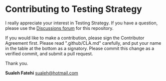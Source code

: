 # Contributing to Testing Strategy

I really appreciate your interest in Testing Strategy. If you have a question, please use the [Discussions forum](https://github.com/sualeh/creditcardnumber/discussions) for this repository.

If you would like to make a contribution, please sign the Contributor Agreement first. Please read ".github/CLA.md" carefully, and put your name in the table at the bottom as a signatory. Please commit this change as a verified commit, and submit a pull request.

Thank you.

**Sualeh Fatehi** <sualeh@hotmail.com>
